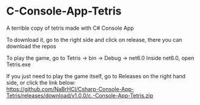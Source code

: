 # C-Console-App-Tetris
A terrible copy of tetris made with C# Console App

To download it, go to the right side and click on release, there you can download the repos

To play the game, go to Tetris -> bin -> Debug -> net6.0
Inside net6.0, open Tetris.exe

If you just need to play the game itself, go to Releases on the right hand side, or click the link below:<br>
https://github.com/NaBrHCl/Csharp-Console-App-Tetris/releases/download/v1.0.0/c.-Console-App-Tetris.zip
